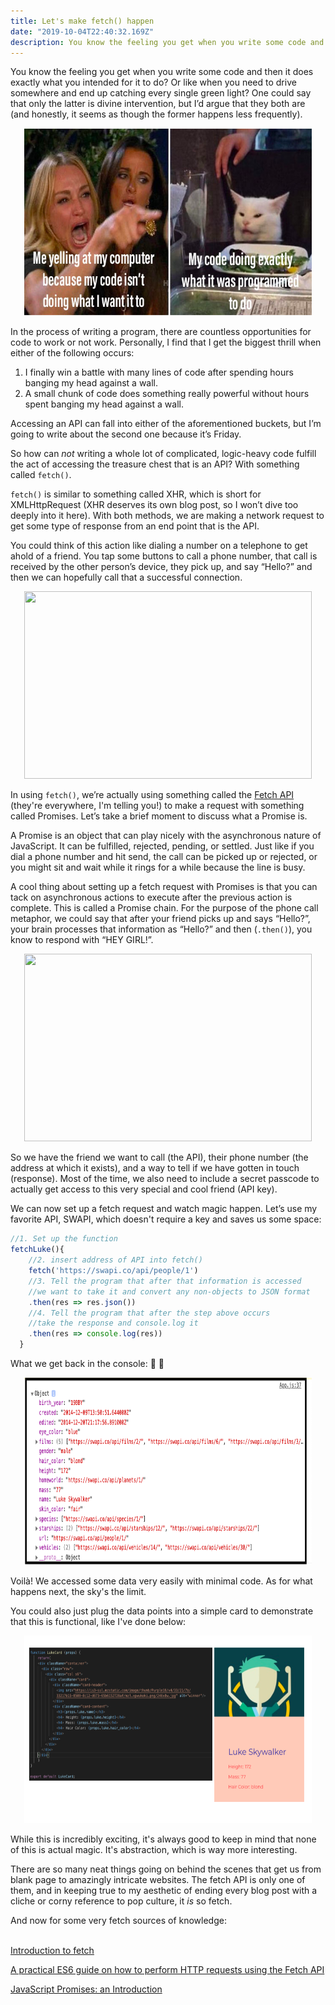 ```yaml
---
title: Let's make fetch() happen
date: "2019-10-04T22:40:32.169Z"
description: You know the feeling you get when you write some code and then it does exactly what you intended for it to do? Or like when you need to drive somewhere and end up catching every single green light? One could say...
---
```


You know the feeling you get when you write some code and then it does exactly what you intended for it to do? Or like when you need to drive somewhere and end up catching every single green light? One could say that only the latter is divine intervention, but I’d argue that they both are (and honestly, it seems as though the former happens less frequently).

<p align="center">
  <img width="460" height="300" src="./rh.png">
</p>

In the process of writing a program, there are countless opportunities for code to work or not work. Personally, I find that I get the biggest thrill when either of the following occurs:

1. I finally win a battle with many lines of code after spending hours banging my head against a wall.
2. A small chunk of code does something really powerful without hours spent banging my head against a wall. 

Accessing an API can fall into either of the aforementioned buckets, but I’m going to write about the second one because it’s Friday. 

So how can *not* writing a whole lot of complicated, logic-heavy code fulfill the act of accessing the treasure chest that is an API? With something called ```fetch()```. 

```fetch()``` is similar to something called XHR, which is short for XMLHttpRequest (XHR deserves its own blog post, so I won’t dive too deeply into it here). With both methods, we are making a network request to get some type of response from an end point that is the API.

You could think of this action like dialing a number on a telephone to get ahold of a friend. You tap some buttons to call a phone number, that call is received by the other person’s device, they pick up, and say “Hello?” and then we can hopefully call that a successful connection. 

<p align="center">
  <img width="460" height="300" src="./moneyphone.gif">
</p>


In using ```fetch()```, we’re actually using something called the [Fetch API](https://github.com/github/fetch) (they're everywhere, I'm telling you!) to make a request with something called Promises. Let’s take a brief moment to discuss what a Promise is. 

A Promise is an object that can play nicely with the asynchronous nature of JavaScript. It can be fulfilled, rejected, pending, or settled. Just like if you dial a phone number and hit send, the call can be picked up or rejected, or you might sit and wait while it rings for a while because the line is busy. 

A cool thing about setting up a fetch request with Promises is that you can tack on asynchronous actions to execute after the previous action is complete. This is called a Promise chain. For the purpose of the phone call metaphor, we could say that after your friend picks up and says “Hello?”, your brain processes that information as “Hello?” and then (```.then()```), you know to respond with “HEY GIRL!”.

<p align="center">
  <img width="460" height="300" src="./mg.png">
</p>

So we have the friend we want to call (the API), their phone number (the address at which it exists), and a way to tell if we have gotten in touch (response). Most of the time, we also need to include a secret passcode to actually get access to this very special and cool friend (API key). 

We can now set up a fetch request and watch magic happen. Let’s use my favorite API, SWAPI, which doesn't require a key and saves us some space:

```javascript 
//1. Set up the function
fetchLuke(){
    //2. insert address of API into fetch()
    fetch('https://swapi.co/api/people/1')
    //3. Tell the program that after that information is accessed
    //we want to take it and convert any non-objects to JSON format
    .then(res => res.json())
    //4. Tell the program that after the step above occurs
    //take the response and console.log it
    .then(res => console.log(res)) 
  }
```
What we get back in the console: 🎉 🎉
<p align="center">
  <img width="460" height="300" src="./console.png">
</p>

Voilà! We accessed some data very easily with minimal code. As for what happens next, the sky's the limit. 

You could also just plug the data points into a simple card to demonstrate that this is functional, like I've done below:

<p align="center">
  <img width="460" height="300" src="./lukecards.png">
</p>

While this is incredibly exciting, it's always good to keep in mind that none of this is actual magic. It's abstraction, which is way more interesting. 

There are so many neat things going on behind the scenes that get us from blank page to amazingly intricate websites. The fetch API is only one of them, and in keeping true to my aesthetic of ending every blog post with a cliche or corny reference to pop culture, it *is* so fetch. 

And now for some very fetch sources of knowledge: 
<br></br>

[Introduction to fetch](https://developers.google.com/web/updates/2015/03/introduction-to-fetch)

[A practical ES6 guide on how to perform HTTP requests using the Fetch API](https://www.freecodecamp.org/news/a-practical-es6-guide-on-how-to-perform-http-requests-using-the-fetch-api-594c3d91a547/)

[JavaScript Promises: an Introduction](https://developers.google.com/web/fundamentals/primers/promises)